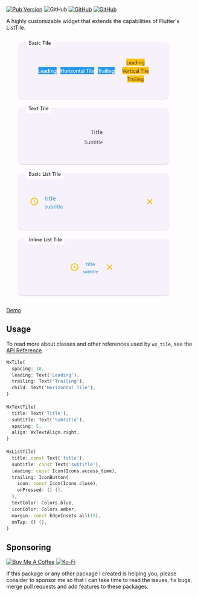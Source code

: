 [![Pub Version](https://img.shields.io/pub/v/wx_tile)](https://pub.dev/packages/wx_tile) ![GitHub](https://img.shields.io/github/license/davigmacode/flutter_wx_tile) [![GitHub](https://badgen.net/badge/icon/buymeacoffee?icon=buymeacoffee&color=yellow&label)](https://www.buymeacoffee.com/davigmacode) [![GitHub](https://badgen.net/badge/icon/ko-fi?icon=kofi&color=red&label)](https://ko-fi.com/davigmacode)

A highly customizable widget that extends the capabilities of Flutter's ListTile.

[![Preview](https://github.com/davigmacode/flutter_wx_tile/raw/main/media/preview.jpg)](https://davigmacode.github.io/flutter_wx_tile)

[Demo](https://davigmacode.github.io/flutter_wx_tile)

## Usage

To read more about classes and other references used by `wx_tile`, see the [API Reference](https://pub.dev/documentation/wx_tile/latest/).

```dart
WxTile(
  spacing: 10,
  leading: Text('Leading'),
  trailing: Text('Trailing'),
  child: Text('Horizontal Tile'),
)

WxTextTile(
  title: Text('Title'),
  subtitle: Text('Subtitle'),
  spacing: 5,
  align: WxTextAlign.right,
)

WxListTile(
  title: const Text('title'),
  subtitle: const Text('subtitle'),
  leading: const Icon(Icons.access_time),
  trailing: IconButton(
    icon: const Icon(Icons.close),
    onPressed: () {},
  ),
  textColor: Colors.blue,
  iconColor: Colors.amber,
  margin: const EdgeInsets.all(15),
  onTap: () {},
)
```

## Sponsoring

<a href="https://www.buymeacoffee.com/davigmacode" target="_blank"><img src="https://cdn.buymeacoffee.com/buttons/v2/default-yellow.png" alt="Buy Me A Coffee" height="45"></a>
<a href="https://ko-fi.com/davigmacode" target="_blank"><img src="https://storage.ko-fi.com/cdn/brandasset/kofi_s_tag_white.png" alt="Ko-Fi" height="45"></a>

If this package or any other package I created is helping you, please consider to sponsor me so that I can take time to read the issues, fix bugs, merge pull requests and add features to these packages.
